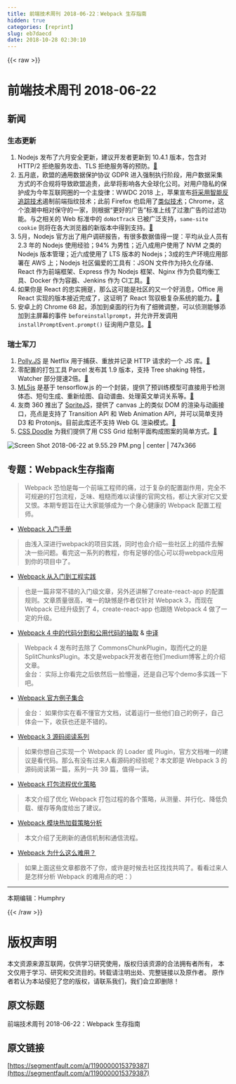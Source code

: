 ```yaml
---
title: 前端技术周刊 2018-06-22：Webpack 生存指南
hidden: true
categories: [reprint]
slug: eb7daecd
date: 2018-10-28 02:30:10
---
```


{{< raw >}}
<h1 id="articleHeader0">&#x524D;&#x7AEF;&#x6280;&#x672F;&#x5468;&#x520A; 2018-06-22</h1><h2 id="articleHeader1">&#x65B0;&#x95FB;</h2><h3 id="articleHeader2">&#x751F;&#x6001;&#x66F4;&#x65B0;</h3><ol><li>Nodejs &#x53D1;&#x5E03;&#x4E86;&#x516D;&#x6708;&#x5B89;&#x5168;&#x66F4;&#x65B0;&#xFF0C;&#x5EFA;&#x8BAE;&#x5F00;&#x53D1;&#x8005;&#x66F4;&#x65B0;&#x5230; 10.4.1 &#x7248;&#x672C;&#xFF0C;&#x5305;&#x542B;&#x5BF9; HTTP/2 &#x62D2;&#x7EDD;&#x670D;&#x52A1;&#x653B;&#x51FB;&#x3001;TLS &#x62D2;&#x7EDD;&#x670D;&#x52A1;&#x7B49;&#x7684;&#x9884;&#x9632;&#x3002;<a href="https://nodejs.org/en/blog/vulnerability/june-2018-security-releases/" rel="nofollow noreferrer" target="_blank">&#x1F517;</a></li><li>&#x4E94;&#x6708;&#x5E95;&#xFF0C;&#x6B27;&#x76DF;&#x7684;&#x901A;&#x7528;&#x6570;&#x636E;&#x4FDD;&#x62A4;&#x534F;&#x8BAE; GDPR &#x8FDB;&#x5165;&#x5F3A;&#x5236;&#x6267;&#x884C;&#x9636;&#x6BB5;&#xFF0C;&#x7528;&#x6237;&#x6570;&#x636E;&#x91C7;&#x96C6;&#x65B9;&#x5F0F;&#x7684;&#x4E0D;&#x5408;&#x89C4;&#x5C06;&#x5BFC;&#x81F4;&#x6B27;&#x76DF;&#x8FFD;&#x8D23;&#xFF0C;&#x6B64;&#x4E3E;&#x5C06;&#x5F71;&#x54CD;&#x5404;&#x5927;&#x5168;&#x7403;&#x5316;&#x516C;&#x53F8;&#x3002;&#x5BF9;&#x7528;&#x6237;&#x9690;&#x79C1;&#x7684;&#x4FDD;&#x62A4;&#x6210;&#x4E3A;&#x4ECA;&#x5E74;&#x4E92;&#x8054;&#x7F51;&#x5708;&#x7684;&#x4E00;&#x4E2A;&#x4E3B;&#x65CB;&#x5F8B;&#xFF1A;WWDC 2018 &#x4E0A;&#xFF0C;&#x82F9;&#x679C;&#x5BA3;&#x5E03;<a href="https://www.wired.com/story/apple-safari-privacy-wwdc/" rel="nofollow noreferrer" target="_blank">&#x5C06;&#x91C7;&#x7528;&#x667A;&#x80FD;&#x53CD;&#x8FFD;&#x8E2A;&#x6280;&#x672F;</a>&#x904F;&#x5236;&#x524D;&#x7AEF;&#x6307;&#x7EB9;&#x6280;&#x672F;&#xFF1B;&#x6B64;&#x524D; Firefox &#x4E5F;&#x542F;&#x7528;&#x4E86;<a href="https://blog.mozilla.org/data/2018/01/26/improving-privacy-without-breaking-the-web/" rel="nofollow noreferrer" target="_blank">&#x7C7B;&#x4F3C;&#x6280;&#x672F;</a>&#xFF1B;Chrome&#xFF0C;&#x8FD9;&#x4E2A;&#x6D6A;&#x6F6E;&#x4E2D;&#x76F8;&#x5BF9;&#x4FDD;&#x5B88;&#x7684;&#x4E00;&#x5BB6;&#xFF0C;&#x5219;&#x6839;&#x636E;&#x201C;&#x66F4;&#x597D;&#x7684;&#x5E7F;&#x544A;&#x201D;&#x6807;&#x51C6;&#x4E0A;&#x7EBF;&#x4E86;&#x8FC7;&#x6FC0;&#x5E7F;&#x544A;&#x7684;&#x8FC7;&#x6EE4;&#x529F;&#x80FD;&#x3002;&#x4E0E;&#x4E4B;&#x76F8;&#x5173;&#x7684; Web &#x6807;&#x51C6;&#x4E2D;&#x7684; <code>doNotTrack</code> &#x5DF2;&#x88AB;&#x5E7F;&#x6CDB;&#x652F;&#x6301;&#xFF0C;<code>same-site cookie</code> &#x5219;&#x5C06;&#x5728;&#x5404;&#x5927;&#x6D4F;&#x89C8;&#x5668;&#x7684;&#x65B0;&#x7248;&#x672C;&#x4E2D;&#x5F97;&#x5230;&#x652F;&#x6301;&#x3002;<a href="https://blog.mozilla.org/internetcitizen/2018/05/23/gdpr-mozilla/" rel="nofollow noreferrer" target="_blank">&#x1F517;</a></li><li>5&#x6708;&#xFF0C;Nodejs &#x5B98;&#x65B9;&#x51FA;&#x4E86;&#x7528;&#x6237;&#x8C03;&#x7814;&#x62A5;&#x544A;&#xFF0C;&#x6709;&#x5F88;&#x591A;&#x6570;&#x636E;&#x503C;&#x5F97;&#x4E00;&#x63D0;&#xFF1A;&#x5E73;&#x5747;&#x4ECE;&#x4E1A;&#x4EBA;&#x5458;&#x6709; 2.3 &#x5E74;&#x7684; Nodejs &#x4F7F;&#x7528;&#x7ECF;&#x9A8C;&#xFF1B;94% &#x4E3A;&#x7537;&#x6027;&#xFF1B;&#x8FD1;&#x516B;&#x6210;&#x7528;&#x6237;&#x4F7F;&#x7528;&#x4E86; NVM &#x4E4B;&#x7C7B;&#x7684; Nodejs &#x7248;&#x672C;&#x7BA1;&#x7406;&#xFF1B;&#x8FD1;&#x516D;&#x6210;&#x4F7F;&#x7528;&#x4E86; LTS &#x7248;&#x672C;&#x7684; Nodejs&#xFF1B;3&#x6210;&#x7684;&#x751F;&#x4EA7;&#x73AF;&#x5883;&#x5E94;&#x7528;&#x90E8;&#x7F72;&#x5728; AWS &#x4E0A;&#xFF1B;Nodejs &#x793E;&#x533A;&#x504F;&#x7231;&#x7684;&#x5DE5;&#x5177;&#x6709;&#xFF1A;JSON &#x6587;&#x4EF6;&#x4F5C;&#x4E3A;&#x6301;&#x4E45;&#x5316;&#x5B58;&#x50A8;&#x3001;React &#x4F5C;&#x4E3A;&#x524D;&#x7AEF;&#x6846;&#x67B6;&#x3001;Express &#x4F5C;&#x4E3A; Nodejs &#x6846;&#x67B6;&#x3001;Nginx &#x4F5C;&#x4E3A;&#x8D1F;&#x8F7D;&#x5747;&#x8861;&#x5DE5;&#x5177;&#x3001;Docker &#x4F5C;&#x4E3A;&#x5BB9;&#x5668;&#x3001;Jenkins &#x4F5C;&#x4E3A; CI&#x5DE5;&#x5177;&#x3002;<a href="https://docs.google.com/viewer?embedded=true&amp;url=https%3A%2F%2Fnodejs.org%2Fen%2Fuser-survey-report%2F2018-nodejs-user-survey-report.pdf" rel="nofollow noreferrer" target="_blank">&#x1F517;</a></li><li>&#x5982;&#x679C;&#x4F60;&#x662F; React &#x7684;&#x5FE0;&#x5B9E;&#x62E5;&#x8DB8;&#xFF0C;&#x90A3;&#x4E48;&#x8FD9;&#x53EF;&#x80FD;&#x662F;&#x793E;&#x533A;&#x7684;&#x53C8;&#x4E00;&#x4E2A;&#x597D;&#x6D88;&#x606F;&#xFF0C;Office &#x7528; React &#x5B9E;&#x73B0;&#x7684;&#x7248;&#x672C;&#x63A5;&#x8FD1;&#x5B8C;&#x6210;&#x4E86;&#xFF0C;&#x8FD9;&#x8BC1;&#x660E;&#x4E86; React &#x9A7E;&#x9A6D;&#x6781;&#x590D;&#x6742;&#x7CFB;&#x7EDF;&#x7684;&#x80FD;&#x529B;&#x3002;<a href="https://twitter.com/TheLarkInn/status/1006746626617008128?ref_src=twsrc%5Etfw&amp;ref_url=https%3A%2F%2Freact-etc.net%2Fentry%2Fmicrosoft-office-rewrite-to-react-js-nears-completion" rel="nofollow noreferrer" target="_blank">&#x1F517;</a></li><li>&#x5B89;&#x5353;&#x4E0A;&#x7684; Chrome 68 &#x8D77;&#xFF0C;&#x6DFB;&#x52A0;&#x5230;&#x684C;&#x9762;&#x7684;&#x884C;&#x4E3A;&#x6709;&#x4E86;&#x7EC6;&#x5FAE;&#x8C03;&#x6574;&#xFF0C;&#x53EF;&#x4EE5;&#x4FA6;&#x6D4B;&#x80FD;&#x591F;&#x6DFB;&#x52A0;&#x5230;&#x4E3B;&#x5C4F;&#x5E55;&#x7684;&#x4E8B;&#x4EF6; <code>beforeinstallprompt</code>&#xFF0C;&#x5E76;&#x5141;&#x8BB8;&#x5F00;&#x53D1;&#x8C03;&#x7528; <code>installPromptEvent.prompt()</code> &#x5F81;&#x8BE2;&#x7528;&#x6237;&#x610F;&#x89C1;&#x3002;<a href="https://developers.google.com/web/updates/2018/06/a2hs-updates?utm_source=feed&amp;utm_medium=feed&amp;utm_campaign=updates_feed" rel="nofollow noreferrer" target="_blank">&#x1F517;</a></li></ol><h3 id="articleHeader3">&#x745E;&#x58EB;&#x519B;&#x5200;</h3><ol><li><a href="https://netflix.github.io/pollyjs/" rel="nofollow noreferrer" target="_blank">Polly.JS</a> &#x662F; Netflix &#x7528;&#x4E8E;&#x6355;&#x83B7;&#x3001;&#x91CD;&#x653E;&#x5E76;&#x8BB0;&#x5F55; HTTP &#x8BF7;&#x6C42;&#x7684;&#x4E00;&#x4E2A; JS &#x5E93;&#x3002;<a href="https://netflix.github.io/pollyjs/" rel="nofollow noreferrer" target="_blank">&#x1F517;</a></li><li>&#x96F6;&#x914D;&#x7F6E;&#x7684;&#x6253;&#x5305;&#x5DE5;&#x5177; Parcel &#x53D1;&#x5E03;&#x5176; 1.9 &#x7248;&#x672C;&#xFF0C;&#x652F;&#x6301; Tree shaking &#x7279;&#x6027;&#xFF0C;Watcher &#x90E8;&#x5206;&#x63D0;&#x901F;2&#x500D;&#x3002;<a href="https://medium.com/@devongovett/parcel-v1-9-0-tree-shaking-2x-faster-watcher-and-more-87f2e1a70f79" rel="nofollow noreferrer" target="_blank">&#x1F517;</a></li><li><a href="https://ml5js.org/" rel="nofollow noreferrer" target="_blank">ML5js</a> &#x662F;&#x57FA;&#x4E8E; tensorflow.js &#x7684;&#x4E00;&#x4E2A;&#x5C01;&#x88C5;&#xFF0C;&#x63D0;&#x4F9B;&#x4E86;&#x9884;&#x8BAD;&#x7EC3;&#x6A21;&#x578B;&#x53EF;&#x76F4;&#x63A5;&#x7528;&#x4E8E;&#x68C0;&#x6D4B;&#x4F53;&#x6001;&#x3001;&#x77ED;&#x53E5;&#x751F;&#x6210;&#x3001;&#x91CD;&#x65B0;&#x7ED8;&#x56FE;&#x3001;&#x81EA;&#x52A8;&#x8C31;&#x66F2;&#x3001;&#x5904;&#x7406;&#x82F1;&#x6587;&#x5355;&#x8BCD;&#x5173;&#x7CFB;&#x7B49;&#x3002;<a href="https://ml5js.org/" rel="nofollow noreferrer" target="_blank">&#x1F517;</a></li><li>&#x53CB;&#x5546; 360 &#x63A8;&#x51FA;&#x4E86; <a href="http://spritejs.org/" rel="nofollow noreferrer" target="_blank">SpriteJS</a>&#xFF0C;&#x63D0;&#x4F9B;&#x4E86; canvas &#x4E0A;&#x7684;&#x7C7B;&#x4F3C; DOM &#x7684;&#x6E32;&#x67D3;&#x4E0E;&#x52A8;&#x753B;&#x63A5;&#x53E3;&#xFF0C;&#x4EAE;&#x70B9;&#x662F;&#x652F;&#x6301;&#x4E86; Transition API &#x548C; Web Animation API&#xFF0C;&#x5E76;&#x53EF;&#x4EE5;&#x7B80;&#x5355;&#x652F;&#x6301; D3 &#x548C; Protonjs&#x3002;&#x76EE;&#x524D;&#x6B64;&#x5E93;&#x8FD8;&#x4E0D;&#x652F;&#x6301; Web GL &#x6E32;&#x67D3;&#x6A21;&#x5F0F;&#x3002;<a href="https://www.h5jun.com/post/spritejs.html" rel="nofollow noreferrer" target="_blank">&#x1F517;</a></li><li><a href="https://css-doodle.com/" rel="nofollow noreferrer" target="_blank">CSS Doodle</a> &#x4E3A;&#x6211;&#x4EEC;&#x63D0;&#x4F9B;&#x4E86;&#x7528; CSS Grid &#x7ED8;&#x5236;&#x5E73;&#x9762;&#x6784;&#x6210;&#x56FE;&#x6848;&#x7684;&#x7B80;&#x5355;&#x65B9;&#x5F0F;&#x3002;<a href="https://css-doodle.com/" rel="nofollow noreferrer" target="_blank">&#x1F517;</a></li></ol><p><span class="img-wrap"><img data-src="/img/remote/1460000015379390?w=1686&amp;h=826" src="https://static.alili.tech/img/remote/1460000015379390?w=1686&amp;h=826" alt="Screen Shot 2018-06-22 at 9.55.29 PM.png | center | 747x366" title="Screen Shot 2018-06-22 at 9.55.29 PM.png | center | 747x366" style="cursor:pointer;display:inline"></span></p><h2 id="articleHeader4">&#x4E13;&#x9898;&#xFF1A;Webpack&#x751F;&#x5B58;&#x6307;&#x5357;</h2><blockquote>Webpack &#x6050;&#x6015;&#x662F;&#x6BCF;&#x4E00;&#x4E2A;&#x524D;&#x7AEF;&#x5DE5;&#x7A0B;&#x5E08;&#x7684;&#x75DB;&#xFF0C;&#x8FC7;&#x4E8E;&#x590D;&#x6742;&#x7684;&#x914D;&#x7F6E;&#x526F;&#x4F5C;&#x7528;&#xFF0C;&#x5B8C;&#x5168;&#x4E0D;&#x53EF;&#x89C4;&#x907F;&#x7684;&#x6253;&#x5305;&#x6D41;&#x7A0B;&#xFF0C;&#x4E4F;&#x5473;&#x3001;&#x7C97;&#x7CD9;&#x800C;&#x96BE;&#x4EE5;&#x8BFB;&#x61C2;&#x7684;&#x5B98;&#x7F51;&#x6587;&#x6863;&#xFF0C;&#x90FD;&#x8BA9;&#x5927;&#x5BB6;&#x5BF9;&#x5B83;&#x53C8;&#x7231;&#x53C8;&#x6068;&#x3002;&#x672C;&#x671F;&#x4E13;&#x9898;&#x65E8;&#x5728;&#x8BA9;&#x5927;&#x5BB6;&#x80FD;&#x591F;&#x6210;&#x4E3A;&#x4E00;&#x4E2A;&#x8EAB;&#x5FC3;&#x5065;&#x5EB7;&#x7684; Webpack &#x914D;&#x7F6E;&#x5DE5;&#x7A0B;&#x5E08;&#x3002;</blockquote><ul><li><a href="https://survivejs.com/webpack/introduction/" rel="nofollow noreferrer" target="_blank">Webpack &#x5165;&#x95E8;&#x624B;&#x518C;</a></li></ul><blockquote>&#x7531;&#x6D45;&#x5165;&#x6DF1;&#x8FDB;&#x884C;webpack&#x7684;&#x9879;&#x76EE;&#x5B9E;&#x8DF5;&#xFF0C;&#x540C;&#x65F6;&#x4E5F;&#x4F1A;&#x4ECB;&#x7ECD;&#x4E00;&#x4E9B;&#x793E;&#x533A;&#x4E0A;&#x7684;&#x63D2;&#x4EF6;&#x53BB;&#x89E3;&#x51B3;&#x4E00;&#x4E9B;&#x95EE;&#x9898;&#x3002;&#x770B;&#x5B8C;&#x8FD9;&#x4E00;&#x7CFB;&#x5217;&#x7684;&#x6559;&#x7A0B;&#xFF0C;&#x4F60;&#x6709;&#x8DB3;&#x591F;&#x7684;&#x4FE1;&#x5FC3;&#x53EF;&#x4EE5;&#x5C06;webpack&#x5E94;&#x7528;&#x5230;&#x4F60;&#x7684;&#x9879;&#x76EE;&#x4E2D;&#x4E86;&#x3002;</blockquote><ul><li><a href="http://gitbook.cn/books/599270d5625e0436309466c7/index.html" rel="nofollow noreferrer" target="_blank">Webpack &#x4ECE;&#x5165;&#x95E8;&#x5230;&#x5DE5;&#x7A0B;&#x5B9E;&#x8DF5;</a></li></ul><blockquote>&#x4E5F;&#x662F;&#x4E00;&#x7BC7;&#x975E;&#x5E38;&#x4E0D;&#x9519;&#x7684;&#x5165;&#x95E8;&#x7EA7;&#x6587;&#x7AE0;&#xFF0C;&#x53E6;&#x5916;&#x8FD8;&#x8BB2;&#x89E3;&#x4E86;create-react-app &#x7684;&#x914D;&#x7F6E;&#x89C4;&#x5219;&#x3002;&#x6587;&#x7AE0;&#x8D28;&#x91CF;&#x5F88;&#x9AD8;&#xFF0C;&#x552F;&#x4E00;&#x7684;&#x7F3A;&#x61BE;&#x662F;&#x4F5C;&#x8005;&#x4EC5;&#x9488;&#x5BF9; Webpack 3&#xFF0C;&#x800C;&#x73B0;&#x5728; Webpack &#x5DF2;&#x7ECF;&#x5347;&#x7EA7;&#x5230;&#x4E86; 4&#xFF0C;create-react-app &#x4E5F;&#x8DDF;&#x968F; Webpack 4 &#x505A;&#x4E86;&#x4E00;&#x5B9A;&#x7684;&#x5347;&#x7EA7;&#x3002;</blockquote><ul><li><a href="https://medium.com/webpack/webpack-4-code-splitting-chunk-graph-and-the-splitchunks-optimization-be739a861366" rel="nofollow noreferrer" target="_blank">Webpack 4 &#x4E2D;&#x7684;&#x4EE3;&#x7801;&#x5206;&#x5272;&#x548C;&#x516C;&#x7528;&#x4EE3;&#x7801;&#x7684;&#x62BD;&#x53D6;</a> &amp; <a href="https://segmentfault.com/a/1190000013476837">&#x4E2D;&#x8BD1;</a></li></ul><blockquote>Webpack 4 &#x53D1;&#x5E03;&#x65F6;&#x53BB;&#x9664;&#x4E86; CommonsChunkPlugin&#xFF0C;&#x53D6;&#x800C;&#x4EE3;&#x4E4B;&#x7684;&#x662F; SplitChunksPlugin&#x3002;&#x672C;&#x6587;&#x662F;webpack&#x5F00;&#x53D1;&#x8005;&#x5728;&#x4ED6;&#x4EEC;medium&#x535A;&#x5BA2;&#x4E0A;&#x7684;&#x4ECB;&#x7ECD;&#x6587;&#x7AE0;&#x3002;<br>&#x91D1;&#x53F0;&#xFF1A; &#x5B9E;&#x9645;&#x4E0A;&#x4F60;&#x770B;&#x5B8C;&#x4E4B;&#x540E;&#x4F9D;&#x7136;&#x540E;&#x4E00;&#x8138;&#x61F5;&#x903C;&#xFF0C;&#x8FD8;&#x662F;&#x81EA;&#x5DF1;&#x5199;&#x4E2A;demo&#x591A;&#x5B9E;&#x8DF5;&#x4E00;&#x4E0B;&#x5427;&#x3002;</blockquote><ul><li><a href="https://github.com/webpack/webpack/tree/master/examples" rel="nofollow noreferrer" target="_blank">Webpack &#x5B98;&#x65B9;&#x4F8B;&#x5B50;&#x96C6;&#x5408;</a></li></ul><blockquote>&#x91D1;&#x53F0;&#xFF1A; &#x5982;&#x679C;&#x4F60;&#x5B9E;&#x5728;&#x770B;&#x4E0D;&#x61C2;&#x5B98;&#x65B9;&#x6587;&#x6863;&#xFF0C;&#x8BD5;&#x7740;&#x8FD0;&#x884C;&#x4E00;&#x4E9B;&#x4ED6;&#x4EEC;&#x81EA;&#x5DF1;&#x7684;&#x4F8B;&#x5B50;&#xFF0C;&#x81EA;&#x5DF1;&#x4F53;&#x4F1A;&#x4E00;&#x4E0B;&#xFF0C;&#x6536;&#x83B7;&#x4E5F;&#x8FD8;&#x662F;&#x4E0D;&#x9519;&#x7684;&#x3002;</blockquote><ul><li><a href="https://www.cnblogs.com/QH-Jimmy/p/8016832.html" rel="nofollow noreferrer" target="_blank">Webpack 3 &#x6E90;&#x7801;&#x9605;&#x8BFB;&#x7CFB;&#x5217;</a></li></ul><blockquote>&#x5982;&#x679C;&#x4F60;&#x60F3;&#x81EA;&#x5DF1;&#x5B9E;&#x73B0;&#x4E00;&#x4E2A; Webpack &#x7684; Loader &#x6216; Plugin&#xFF0C;&#x5B98;&#x65B9;&#x6587;&#x6863;&#x552F;&#x4E00;&#x7684;&#x5EFA;&#x8BAE;&#x662F;&#x770B;&#x4EE3;&#x7801;&#x3002;&#x90A3;&#x4E48;&#x6709;&#x6CA1;&#x6709;&#x8FC7;&#x6765;&#x4EBA;&#x770B;&#x6E90;&#x7801;&#x7684;&#x7ECF;&#x9A8C;&#x5462;&#xFF1F;&#x672C;&#x6587;&#x5373;&#x662F; Webpack 3 &#x7684;&#x6E90;&#x7801;&#x9605;&#x8BFB;&#x7B2C;&#x4E00;&#x7BC7;&#xFF0C;&#x7CFB;&#x5217;&#x4E00;&#x5171; 39 &#x7BC7;&#xFF0C;&#x503C;&#x5F97;&#x4E00;&#x8BFB;&#x3002;</blockquote><ul><li><a href="https://medium.com/m/global-identity?redirectUrl=https%3A%2F%2Fslack.engineering%2Fkeep-webpack-fast-a-field-guide-for-better-build-performance-f56a5995e8f1" rel="nofollow noreferrer" target="_blank">Webpack &#x6253;&#x5305;&#x6D41;&#x7A0B;&#x4F18;&#x5316;&#x7B56;&#x7565;</a></li></ul><blockquote>&#x672C;&#x6587;&#x4ECB;&#x7ECD;&#x4E86;&#x4F18;&#x5316; Webpack &#x6253;&#x5305;&#x8FC7;&#x7A0B;&#x7684;&#x5404;&#x4E2A;&#x7B56;&#x7565;&#xFF0C;&#x4ECE;&#x6D4B;&#x91CF;&#x3001;&#x5E76;&#x884C;&#x5316;&#x3001;&#x964D;&#x4F4E;&#x8D1F;&#x8F7D;&#x3001;&#x7F13;&#x5B58;&#x7B49;&#x89D2;&#x5EA6;&#x7ED9;&#x51FA;&#x4E86;&#x5EFA;&#x8BAE;&#x3002;</blockquote><ul><li><a href="https://zhuanlan.zhihu.com/p/30669007" rel="nofollow noreferrer" target="_blank">Webpack &#x6A21;&#x5757;&#x70ED;&#x52A0;&#x8F7D;&#x7B56;&#x7565;&#x5206;&#x6790;</a></li></ul><blockquote>&#x672C;&#x6587;&#x4ECB;&#x7ECD;&#x4E86;&#x65E0;&#x5237;&#x65B0;&#x7684;&#x901A;&#x4FE1;&#x673A;&#x5236;&#x548C;&#x901A;&#x4FE1;&#x6D41;&#x7A0B;&#x3002;</blockquote><ul><li><a href="https://zhuanlan.zhihu.com/p/32148338" rel="nofollow noreferrer" target="_blank">Webpack &#x4E3A;&#x4EC0;&#x4E48;&#x8FD9;&#x4E48;&#x96BE;&#x7528;&#xFF1F;</a></li></ul><blockquote>&#x5982;&#x679C;&#x4E0A;&#x9762;&#x8FD9;&#x4E9B;&#x6587;&#x7AE0;&#x90FD;&#x6551;&#x4E0D;&#x4E86;&#x4F60;&#xFF0C;&#x6216;&#x8BB8;&#x662F;&#x65F6;&#x5019;&#x53BB;&#x793E;&#x533A;&#x627E;&#x627E;&#x5171;&#x9E23;&#x4E86;&#x3002;&#x770B;&#x770B;&#x8FC7;&#x6765;&#x4EBA;&#x662F;&#x600E;&#x6837;&#x5206;&#x6790; Webpack &#x7684;&#x96BE;&#x7528;&#x70B9;&#x7684;&#x5427;&#xFF1A;&#xFF09;</blockquote><hr><p>&#x672C;&#x671F;&#x7F16;&#x8F91;&#xFF1A;Humphry</p>
{{< /raw >}}

# 版权声明
本文资源来源互联网，仅供学习研究使用，版权归该资源的合法拥有者所有，
本文仅用于学习、研究和交流目的。转载请注明出处、完整链接以及原作者。
原作者若认为本站侵犯了您的版权，请联系我们，我们会立即删除！

## 原文标题
前端技术周刊 2018-06-22：Webpack 生存指南

## 原文链接
[https://segmentfault.com/a/1190000015379387](https://segmentfault.com/a/1190000015379387)

